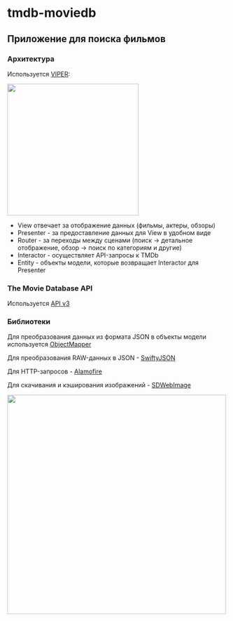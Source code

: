 # tmdb-moviedb
## Приложение для поиска фильмов ##

### Архитектура ###
Используется [VIPER](https://medium.com/@smalam119/viper-design-pattern-for-ios-application-development-7a9703902af6):

<img src="https://cdn-images-1.medium.com/max/1600/1*-Mfew6qvLQ-t-DSOkY23Aw.png" height="300" />

* View отвечает за отображение данных (фильмы, актеры, обзоры)
* Presenter - за предоставление данных для View в удобном виде
* Router - за переходы между сценами (поиск -> детальное отображение, обзор -> поиск по категориям и другие)
* Interactor - осуществляет API-запросы к TMDb
* Entity - объекты модели, которые возвращает Interactor для Presenter

### The Movie Database API ###
Используется [API v3](https://developers.themoviedb.org/3/getting-started/introduction)
### Библиотеки ###
Для преобразования данных из формата JSON в объекты модели используется [ObjectMapper](https://github.com/tristanhimmelman/ObjectMapper)

Для преобразования RAW-данных в JSON - [SwiftyJSON](https://github.com/SwiftyJSON/SwiftyJSON)

Для HTTP-запросов - [Alamofire](https://github.com/Alamofire/Alamofire)

Для скачивания и кэширования изображений - [SDWebImage](https://github.com/SDWebImage/SDWebImage)

<img src="https://thumbs.gfycat.com/WetOrneryKentrosaurus-size_restricted.gif" height="500" />
